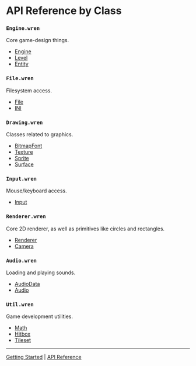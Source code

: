 # API Reference by Class

### `Engine.wren`
Core game-design things.

 + [Engine](classes/Engine.md)
 + [Level](classes/Level.md)
 + [Entity](classes/Entity.md)

### `File.wren`
Filesystem access.

 + [File](classes/File.md)
 + [INI](classes/INI.md)
 
### `Drawing.wren`
Classes related to graphics.

 + [BitmapFont](classes/BitmapFont.md)
 + [Texture](classes/Texture.md)
 + [Sprite](classes/Sprite.md)
 + [Surface](classes/Surface.md)

### `Input.wren`
Mouse/keyboard access.

 + [Input](classes/Input.md)

### `Renderer.wren`
Core 2D renderer, as well as primitives like circles and rectangles.

 + [Renderer](classes/Renderer.md)
 + [Camera](classes/Camera.md)

### `Audio.wren`
Loading and playing sounds.

 + [AudioData](classes/AudioData.md)
 + [Audio](classes/Audio.md)

### `Util.wren`
Game development utilities.

 + [Math](classes/Math.md)
 + [Hitbox](classes/Hitbox.md)
 + [Tileset](classes/Tileset.md)
 
--------

[Getting Started](GettingStarted.md) | [API Reference](API.md)